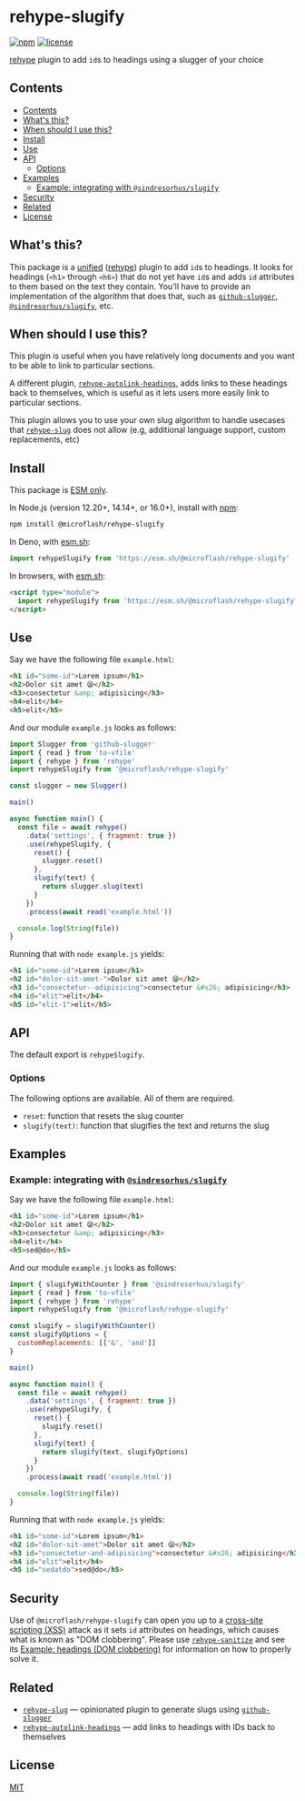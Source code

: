 # rehype-slugify

[![npm](https://img.shields.io/npm/v/@microflash/rehype-slugify)](https://www.npmjs.com/package/@microflash/rehype-slugify)
[![license](https://img.shields.io/npm/l/@microflash/rehype-slugify)](./LICENSE.md)

[rehype](https://github.com/rehypejs/rehype) plugin to add `id`s to headings using a slugger of your choice

## Contents

- [Contents](#contents)
- [What's this?](#whats-this)
- [When should I use this?](#when-should-i-use-this)
- [Install](#install)
- [Use](#use)
- [API](#api)
	- [Options](#options)
- [Examples](#examples)
	- [Example: integrating with `@sindresorhus/slugify`](#example-integrating-with-sindresorhusslugify)
- [Security](#security)
- [Related](#related)
- [License](#license)

## What's this?

This package is a [unified](https://github.com/unifiedjs/unified) ([rehype](https://github.com/rehypejs/rehype)) plugin to add `id`s to headings. It looks for headings (`<h1>` through `<h6>`) that do not yet have `id`s and adds `id` attributes to them based on the text they contain. You'll have to provide an implementation of the algorithm that does that, such as [`github-slugger`](https://github.com/Flet/github-slugger), [`@sindresorhus/slugify`](https://github.com/sindresorhus/slugify), etc.

## When should I use this?

This plugin is useful when you have relatively long documents and you want to be able to link to particular sections.

A different plugin, [`rehype-autolink-headings`](https://github.com/rehypejs/rehype-autolink-headings), adds links to these headings back to themselves, which is useful as it lets users more easily link to particular sections.

This plugin allows you to use your own slug algorithm to handle usecases that [`rehype-slug`](https://github.com/rehypejs/rehype-slug) does not allow (e.g, additional language support, custom replacements, etc)

## Install

This package is [ESM only](https://gist.github.com/sindresorhus/a39789f98801d908bbc7ff3ecc99d99c).

In Node.js (version 12.20+, 14.14+, or 16.0+), install with [npm](https://docs.npmjs.com/cli/install):

```sh
npm install @microflash/rehype-slugify
```

In Deno, with [esm.sh](https://esm.sh/):

```js
import rehypeSlugify from 'https://esm.sh/@microflash/rehype-slugify'
```

In browsers, with [esm.sh](https://esm.sh/):

```html
<script type="module">
  import rehypeSlugify from 'https://esm.sh/@microflash/rehype-slugify?bundle'
</script>
```

## Use

Say we have the following file `example.html`:

```html
<h1 id="some-id">Lorem ipsum</h1>
<h2>Dolor sit amet 😪</h2>
<h3>consectetur &amp; adipisicing</h3>
<h4>elit</h4>
<h5>elit</h5>
```

And our module `example.js` looks as follows:

```js
import Slugger from 'github-slugger'
import { read } from 'to-vfile'
import { rehype } from 'rehype'
import rehypeSlugify from '@microflash/rehype-slugify'

const slugger = new Slugger()

main()

async function main() {
  const file = await rehype()
    .data('settings', { fragment: true })
    .use(rehypeSlugify, {
      reset() {
        slugger.reset()
      },
      slugify(text) {
        return slugger.slug(text)
      }
    })
    .process(await read('example.html'))

  console.log(String(file))
}
```

Running that with `node example.js` yields:

```html
<h1 id="some-id">Lorem ipsum</h1>
<h2 id="dolor-sit-amet-">Dolor sit amet 😪</h2>
<h3 id="consectetur--adipisicing">consectetur &#x26; adipisicing</h3>
<h4 id="elit">elit</h4>
<h5 id="elit-1">elit</h5>
```

## API

The default export is `rehypeSlugify`.

### Options

The following options are available. All of them are required.

- `reset`: function that resets the slug counter
- `slugify(text)`: function that slugifies the text and returns the slug

## Examples

### Example: integrating with [`@sindresorhus/slugify`](https://github.com/sindresorhus/slugify)

Say we have the following file `example.html`:

```html
<h1 id="some-id">Lorem ipsum</h1>
<h2>Dolor sit amet 😪</h2>
<h3>consectetur &amp; adipisicing</h3>
<h4>elit</h4>
<h5>sed@do</h5>
```

And our module `example.js` looks as follows:

```js
import { slugifyWithCounter } from '@sindresorhus/slugify'
import { read } from 'to-vfile'
import { rehype } from 'rehype'
import rehypeSlugify from '@microflash/rehype-slugify'

const slugify = slugifyWithCounter()
const slugifyOptions = {
  customReplacements: [['&', 'and']]
}

main()

async function main() {
  const file = await rehype()
    .data('settings', { fragment: true })
    .use(rehypeSlugify, {
      reset() {
        slugify.reset()
      },
      slugify(text) {
        return slugify(text, slugifyOptions)
      }
    })
    .process(await read('example.html'))

  console.log(String(file))
}
```

Running that with `node example.js` yields:

```html
<h1 id="some-id">Lorem ipsum</h1>
<h2 id="dolor-sit-amet">Dolor sit amet 😪</h2>
<h3 id="consectetur-and-adipisicing">consectetur &#x26; adipisicing</h3>
<h4 id="elit">elit</h4>
<h5 id="sedatdo">sed@do</h5>
```

## Security

Use of `@microflash/rehype-slugify` can open you up to a [cross-site scripting (XSS)](https://en.wikipedia.org/wiki/Cross-site_scripting) attack as it sets `id` attributes on headings, which causes what is known as "DOM clobbering". Please use [`rehype-sanitize`](https://github.com/rehypejs/rehype-sanitize) and see its [Example: headings (DOM clobbering)](https://github.com/rehypejs/rehype-sanitize#example-headings-dom-clobbering) for information on how to properly solve it.

## Related

- [`rehype-slug`](https://github.com/rehypejs/rehype-slug) &mdash; opinionated plugin to generate slugs using [`github-slugger`](https://github.com/Flet/github-slugger)
- [`rehype-autolink-headings`](https://github.com/rehypejs/rehype-autolink-headings) &mdash; add links to headings with IDs back to themselves

## License

[MIT](./LICENSE.md)
